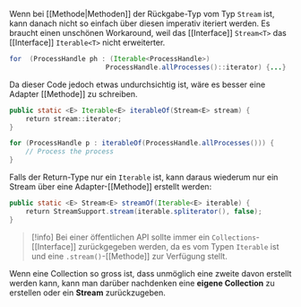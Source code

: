 Wenn bei [[Methode|Methoden]] der Rückgabe-Typ vom Typ `Stream` ist, kann danach nicht so einfach über diesen imperativ iteriert werden. Es braucht einen unschönen Workaround, weil das [[Interface]] `Stream<T>` das [[Interface]] `Iterable<T>` nicht erweiterter.

```java
for  (ProcessHandle ph : (Iterable<ProcessHandle>)
                        ProcessHandle.allProcesses()::iterator) {...}
```
Da dieser Code jedoch etwas undurchsichtig ist, wäre es besser eine Adapter [[Methode]] zu schreiben.
```java
public static <E> Iterable<E> iterableOf(Stream<E> stream) {
    return stream::iterator;
}

for (ProcessHandle p : iterableOf(ProcessHandle.allProcesses())) {
    // Process the process
}
```

Falls der Return-Type nur ein `Iterable` ist, kann daraus wiederum nur ein Stream über eine Adapter-[[Methode]] erstellt werden:
```java
public static <E> Stream<E> streamOf(Iterable<E> iterable) {
    return StreamSupport.stream(iterable.spliterator(), false);
}
```

>[!info]
>Bei einer öffentlichen API sollte immer ein `Collections`-[[Interface]] zurückgegeben werden, da es vom Typen `Iterable` ist und eine `.stream()`-[[Methode]] zur Verfügung stellt.

Wenn eine Collection so gross ist, dass unmöglich eine zweite davon erstellt werden kann, kann man darüber nachdenken eine **eigene Collection** zu erstellen oder ein **Stream** zurückzugeben.